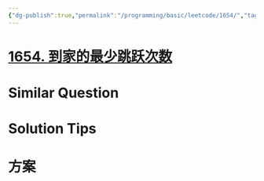 ```yaml
---
{"dg-publish":true,"permalink":"/programming/basic/leetcode/1654/","tags":["leetcode/traversal/bfs","leetcode/graph","leetcode/unsolved"]}
---
```



# [1654. 到家的最少跳跃次数](https://leetcode.cn/problems/minimum-jumps-to-reach-home/)

# Similar Question

# Solution Tips

# 方案
